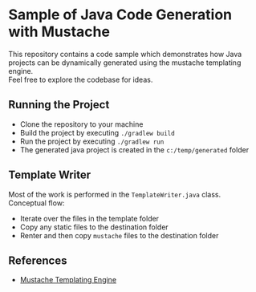 # Sample of Java Code Generation with Mustache

This repository contains a code sample which demonstrates how Java projects can be dynamically generated using the
mustache templating engine.  
Feel free to explore the codebase for ideas.

## Running the Project

- Clone the repository to your machine
- Build the project by executing `./gradlew build`
- Run the project by executing `./gradlew run`
- The generated java project is created in the `c:/temp/generated` folder

## Template Writer

Most of the work is performed in the `TemplateWriter.java` class.  
Conceptual flow:

- Iterate over the files in the template folder
- Copy any static files to the destination folder
- Renter and then copy `mustache` files to the destination folder

## References

- [Mustache Templating Engine][mustache-website]

[mustache-website]: https://mustache.github.io/

